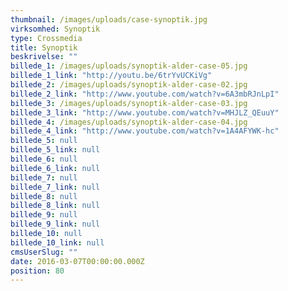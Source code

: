 ```yaml
---
thumbnail: /images/uploads/case-synoptik.jpg
virksomhed: Synoptik
type: Crossmedia
title: Synoptik
beskrivelse: ""
billede_1: /images/uploads/synoptik-alder-case-05.jpg
billede_1_link: "http://youtu.be/6trYvUCKiVg"
billede_2: /images/uploads/synoptik-alder-case-02.jpg
billede_2_link: "http://www.youtube.com/watch?v=6A3mbRJnLpI"
billede_3: /images/uploads/synoptik-alder-case-03.jpg
billede_3_link: "http://www.youtube.com/watch?v=MHJLZ_QEuuY"
billede_4: /images/uploads/synoptik-alder-case-04.jpg
billede_4_link: "http://www.youtube.com/watch?v=1A4AFYWK-hc"
billede_5: null
billede_5_link: null
billede_6: null
billede_6_link: null
billede_7: null
billede_7_link: null
billede_8: null
billede_8_link: null
billede_9: null
billede_9_link: null
billede_10: null
billede_10_link: null
cmsUserSlug: ""
date: 2016-03-07T00:00:00.000Z
position: 80
---
```



